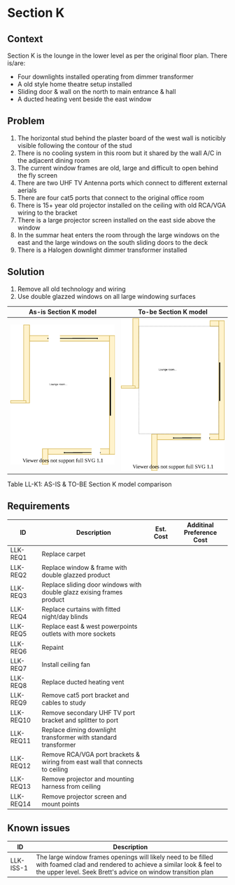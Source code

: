 # Section K

## Context
Section K is the lounge in the lower level as per the original floor plan.
There is/are:
* Four downlights installed operating from dimmer transformer
* A old style home theatre setup installed
* Sliding door & wall on the north to main entrance & hall
* A ducted heating vent beside the east window

## Problem
1. The horizontal stud behind the plaster board of the west wall is noticibly visible following the contour of the stud 
2. There is no cooling system in this room but it shared by the wall A/C in the adjacent dining room
3. The current window frames are old, large and difficult to open behind the fly screen
4. There are two UHF TV Antenna ports which connect to different external aerials
5. There are four cat5 ports that connect to the original office room
6. There is 15+ year old projector installed on the ceiling with old RCA/VGA wiring to the bracket
7. There is a large projector screen installed on the east side above the window
8. In the summar heat enters the room through the large windows on the east and the large windows on the south sliding doors to the deck
9. There is a Halogen downlight dimmer transformer installed

## Solution
1. Remove all old technology and wiring
2. Use double glazzed windows on all large windowing surfaces

|As-is Section K model| To-be Section K model|
|---|---|
|![AS-IS lower-level Section K diagram](Lower-Level-AS-IS-section-K.svg)|![TO-BE lower-level Section K diagram](Lower-Level-TO-BE-section-K.svg)|
Table LL-K1: AS-IS & TO-BE Section K model comparison

## Requirements
|ID|Description|Est. Cost|Additinal Preference Cost|
|---|---|---|--|
|LLK-REQ1|Replace carpet||
|LLK-REQ2|Replace window & frame with double glazzed product||
|LLK-REQ3|Replace sliding door windows with double glazz exising frames product||
|LLK-REQ4|Replace curtains with fitted night/day blinds||
|LLK-REQ5|Replace east & west powerpoints outlets with more sockets||
|LLK-REQ6|Repaint||
|LLK-REQ7|Install ceiling fan||
|LLK-REQ8|Replace ducted heating vent||
|LLK-REQ9|Remove cat5 port bracket and cables to study||
|LLK-REQ10|Remove secondary UHF TV port bracket and splitter to port||
|LLK-REQ11|Replace diming downlight  transformer with standard transformer
|LLK-REQ12|Remove RCA/VGA port brackets & wiring from east wall that connects to ceiling
|LLK-REQ13|Remove projector and mounting harness from ceiling
|LLK-REQ14|Remove projector screen and mount points


## Known issues
|ID|Description|
|---|---|
|LLK-ISS-1|The large window frames openings will likely need to be filled with foamed clad and rendered to achieve a similar look & feel to the upper level. Seek Brett's advice on window transition plan|